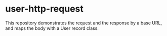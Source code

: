 # user-http-request
This repository demonstrates the request and the response by a base URL, and maps the body with a User record class.
